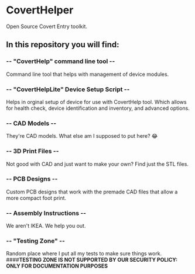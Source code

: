 # CovertHelper
Open Source Covert Entry toolkit.

## In this repository you will find: <br/>
### -- "CovertHelp" command line tool -- <br/>
Command line tool that helps with management of device modules. <br/>
### -- "CovertHelpLite" Device Setup Script -- <br/>
Helps in orginal setup of device for use with CovertHelp tool. Which allows for health check, device identification and inventory, and advanced options. <br/>
### -- CAD Models -- <br/>
They're CAD models. What else am I supposed to put here? 😂 <br/>
### -- 3D Print Files -- <br/>
Not good with CAD and just want to make your own? Find just the STL files. <br/>
### -- PCB Designs -- <br/>
Custom PCB designs that work with the premade CAD files that allow a more compact foot print. <br/>
### -- Assembly Instructions -- <br/>
We aren't IKEA. We help you out. <br/>
### -- "Testing Zone" --
Random place where I put all my tests to make sure things work. <br/> 
####**TESTING ZONE IS NOT SUPPORTED BY OUR SECURITY POLICY: ONLY FOR DOCUMENTATION PURPOSES**
